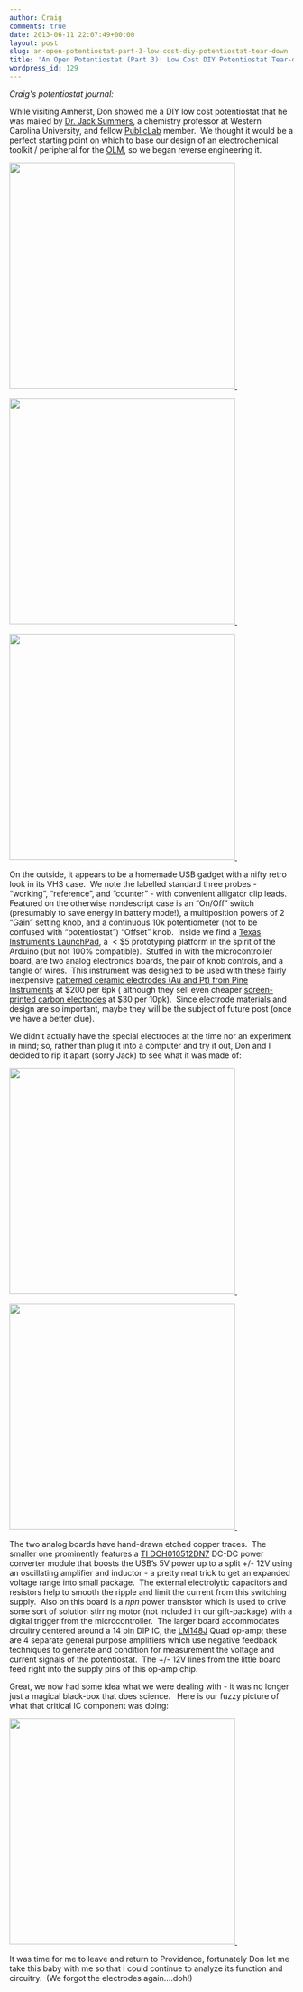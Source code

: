 ```yaml
---
author: Craig
comments: true
date: 2013-06-11 22:07:49+00:00
layout: post
slug: an-open-potentiostat-part-3-low-cost-diy-potentiostat-tear-down
title: 'An Open Potentiostat (Part 3): Low Cost DIY Potentiostat Tear-down'
wordpress_id: 129
---
```


<i>Craig's potentiostat journal:</i>

While visiting Amherst, Don showed me a DIY low cost potentiostat that he was mailed by [Dr. Jack Summers](http://wcu.academia.edu/JackSummers), a chemistry professor at Western Carolina University, and fellow [PublicLab](http://www.publiclab.org/) member.  We thought it would be a perfect starting point on which to base our design of an electrochemical toolkit / peripheral for the [OLM](http://www.pvos.org/?p=54), so we began reverse engineering it.

<a href="https://lh5.googleusercontent.com/IAsWAk7Wy_1jExNPLe4KGyVjrnBwoncJeW_2yRF-pptM-Hs3IGM49510U4aNL7SZ0yPwxIkWcp2-HjjDjZgAzk3ANdNlQxa9u-TBeVgWcwZ4SOv67NvYf9WB"><img width = 400 src="https://lh5.googleusercontent.com/IAsWAk7Wy_1jExNPLe4KGyVjrnBwoncJeW_2yRF-pptM-Hs3IGM49510U4aNL7SZ0yPwxIkWcp2-HjjDjZgAzk3ANdNlQxa9u-TBeVgWcwZ4SOv67NvYf9WB" /> </a>

<a href="https://lh3.googleusercontent.com/uL3gS6WZHOUntePbx_VK6lYvhNdaqeyEtjye3b8Y40wW9kECB-LcbvN75dvPBp58pSTwzVUQpjWIW9lUkAeOy1NqQdeqgj9ZETtmps2_o9mux0FCz2hyGizK"><img width = 400 src="https://lh3.googleusercontent.com/uL3gS6WZHOUntePbx_VK6lYvhNdaqeyEtjye3b8Y40wW9kECB-LcbvN75dvPBp58pSTwzVUQpjWIW9lUkAeOy1NqQdeqgj9ZETtmps2_o9mux0FCz2hyGizK" /> </a>

<a href="https://lh3.googleusercontent.com/JZ3arik8FsLhnu1Cij057C_QK3AqAP06GWuGtHPaZB0hrbBU4x-PPcHXptNqsDthFnxvRdxrWAOtV5xWe9OwYa9dBHzB-U6YBZwtJ4JB7QEVCnQmGPyE-JcQ"><img width = 400 src="https://lh3.googleusercontent.com/JZ3arik8FsLhnu1Cij057C_QK3AqAP06GWuGtHPaZB0hrbBU4x-PPcHXptNqsDthFnxvRdxrWAOtV5xWe9OwYa9dBHzB-U6YBZwtJ4JB7QEVCnQmGPyE-JcQ" /> </a>



On the outside, it appears to be a homemade USB gadget with a nifty retro look in its VHS case.  We note the labelled standard three probes - “working”, “reference”, and “counter” - with convenient alligator clip leads. Featured on the otherwise nondescript case is an “On/Off” switch (presumably to save energy in battery mode!), a multiposition powers of 2 “Gain” setting knob, and a continuous 10k potentiometer (not to be confused with “potentiostat”) “Offset” knob.  Inside we find a [Texas Instrument’s LaunchPad](http://www.ti.com/ww/en/launchpad/home_head.html?DCMP=Value_Line&HQS=launchpad), a  < $5 prototyping platform in the spirit of the Arduino (but not 100% compatible).  Stuffed in with the microcontroller board, are two analog electronics boards, the pair of knob controls, and a tangle of wires.  This instrument was designed to be used with these fairly inexpensive [patterned ceramic electrodes (Au and Pt) from Pine Instruments](http://www.pineinst.com/echem/viewproduct.asp?ID=46681) at $200 per 6pk ( although they sell even cheaper [screen-printed carbon electrodes](http://www.pineinst.com/echem/viewproduct.asp?ID=46564) at $30 per 10pk).  Since electrode materials and design are so important, maybe they will be the subject of future post (once we have a better clue).




We didn’t actually have the special electrodes at the time nor an experiment in mind; so, rather than plug it into a computer and try it out, Don and I decided to rip it apart (sorry Jack) to see what it was made of:

<a href="https://lh4.googleusercontent.com/c14oDyKFLV3HxfyUi5P28fdliHIDXd9YCtraMjj3X94RuirHugmmNdyVlXIsm8pL1qvO72d-8BNuzoSEizW_QPRgmekdK33qAFdn30DHLMX64MLyF8PxxlqX"><img width = 400 src="https://lh4.googleusercontent.com/c14oDyKFLV3HxfyUi5P28fdliHIDXd9YCtraMjj3X94RuirHugmmNdyVlXIsm8pL1qvO72d-8BNuzoSEizW_QPRgmekdK33qAFdn30DHLMX64MLyF8PxxlqX" /> </a>


<a href="https://lh4.googleusercontent.com/Gf9npCfQufzwjlqWP1dkbJLWs1GNjLcnxTCg8zq6R4pRA93vs3nlIHeo-g-dZrNzVLPcwYjKHsX5C_XTs3GMDSwVaeKxs7Z7Nxv5BhkZQZZ8qkFJLob1Eb8L"><img width = 400 src="https://lh4.googleusercontent.com/Gf9npCfQufzwjlqWP1dkbJLWs1GNjLcnxTCg8zq6R4pRA93vs3nlIHeo-g-dZrNzVLPcwYjKHsX5C_XTs3GMDSwVaeKxs7Z7Nxv5BhkZQZZ8qkFJLob1Eb8L" /> </a>


The two analog boards have hand-drawn etched copper traces.  The smaller one prominently features a [TI DCH010512DN7](http://www.ti.com/product/dch010512d) DC-DC power converter module that boosts the USB’s 5V power up to a split +/- 12V using an oscillating amplifier and inductor - a pretty neat trick to get an expanded voltage range into small package.  The external electrolytic capacitors and resistors help to smooth the ripple and limit the current from this switching supply.  Also on this board is a _npn_ power transistor which is used to drive some sort of solution stirring motor (not included in our gift-package) with a digital trigger from the microcontroller.  The larger board accommodates circuitry centered around a 14 pin DIP IC, the [LM148J](http://www.ti.com/lit/ds/symlink/lm348.pdf) Quad op-amp; these are 4 separate general purpose amplifiers which use negative feedback techniques to generate and condition for measurement the voltage and current signals of the potentiostat.  The +/- 12V lines from the little board feed right into the supply pins of this op-amp chip.


Great, we now had some idea what we were dealing with - it was no longer just a magical black-box that does science.   Here is our fuzzy picture of what that critical IC component was doing:

<a href="https://lh3.googleusercontent.com/25D62hF_qfq36_Wsl215mH-6xILfROVZA4bCPJOjzZx5v8o4_TpNxMvFW8Y0wUcbvQMBD-Wjg6_3MNF6-p4Hfd2t3jtsAMuiV2pRD3TEtTEz19tPQDEVXGdI"><img width = 400 src="https://lh3.googleusercontent.com/25D62hF_qfq36_Wsl215mH-6xILfROVZA4bCPJOjzZx5v8o4_TpNxMvFW8Y0wUcbvQMBD-Wjg6_3MNF6-p4Hfd2t3jtsAMuiV2pRD3TEtTEz19tPQDEVXGdI" /> </a>


It was time for me to leave and return to Providence, fortunately Don let me take this baby with me so that I could continue to analyze its function and circuitry.  (We forgot the electrodes again....doh!)
